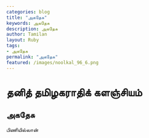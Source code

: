 ```yaml
---  
categories: blog  
title: "அகதேசு"
keywords: அகதேசு  
description: அகதேசு
author: Tamilan  
layout: Ruby  
tags:     
- அகதேசு
permalink: "அகதேசு"  
featured: /images/noolkal_96_6.png  
--- 
```

# தனித் தமிழகராதிக் களஞ்சியம்
## அகதேசு

பிணியில்லான்  
